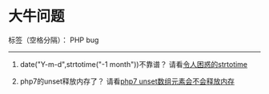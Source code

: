 ﻿# 大牛问题

标签（空格分隔）： PHP bug

---

1. date("Y-m-d",strtotime("-1 month"))不靠谱？
请看[令人困惑的strtotime][1]

2. php7的unset释放内存了？
请看[php7 unset数组元素会不会释放内存][2]


  [1]: http://www.laruence.com/2018/07/31/3207.html
  [2]: http://www.zeroplace.cn/article.asp?id=1004